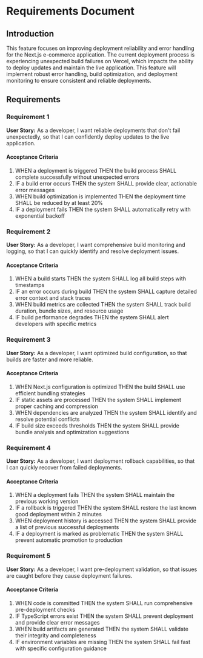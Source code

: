 # Requirements Document

## Introduction

This feature focuses on improving deployment reliability and error handling for the Next.js e-commerce application. The current deployment process is experiencing unexpected build failures on Vercel, which impacts the ability to deploy updates and maintain the live application. This feature will implement robust error handling, build optimization, and deployment monitoring to ensure consistent and reliable deployments.

## Requirements

### Requirement 1

**User Story:** As a developer, I want reliable deployments that don't fail unexpectedly, so that I can confidently deploy updates to the live application.

#### Acceptance Criteria

1. WHEN a deployment is triggered THEN the build process SHALL complete successfully without unexpected errors
2. IF a build error occurs THEN the system SHALL provide clear, actionable error messages
3. WHEN build optimization is implemented THEN the deployment time SHALL be reduced by at least 20%
4. IF a deployment fails THEN the system SHALL automatically retry with exponential backoff

### Requirement 2

**User Story:** As a developer, I want comprehensive build monitoring and logging, so that I can quickly identify and resolve deployment issues.

#### Acceptance Criteria

1. WHEN a build starts THEN the system SHALL log all build steps with timestamps
2. IF an error occurs during build THEN the system SHALL capture detailed error context and stack traces
3. WHEN build metrics are collected THEN the system SHALL track build duration, bundle sizes, and resource usage
4. IF build performance degrades THEN the system SHALL alert developers with specific metrics

### Requirement 3

**User Story:** As a developer, I want optimized build configuration, so that builds are faster and more reliable.

#### Acceptance Criteria

1. WHEN Next.js configuration is optimized THEN the build SHALL use efficient bundling strategies
2. IF static assets are processed THEN the system SHALL implement proper caching and compression
3. WHEN dependencies are analyzed THEN the system SHALL identify and resolve potential conflicts
4. IF build size exceeds thresholds THEN the system SHALL provide bundle analysis and optimization suggestions

### Requirement 4

**User Story:** As a developer, I want deployment rollback capabilities, so that I can quickly recover from failed deployments.

#### Acceptance Criteria

1. WHEN a deployment fails THEN the system SHALL maintain the previous working version
2. IF a rollback is triggered THEN the system SHALL restore the last known good deployment within 2 minutes
3. WHEN deployment history is accessed THEN the system SHALL provide a list of previous successful deployments
4. IF a deployment is marked as problematic THEN the system SHALL prevent automatic promotion to production

### Requirement 5

**User Story:** As a developer, I want pre-deployment validation, so that issues are caught before they cause deployment failures.

#### Acceptance Criteria

1. WHEN code is committed THEN the system SHALL run comprehensive pre-deployment checks
2. IF TypeScript errors exist THEN the system SHALL prevent deployment and provide clear error messages
3. WHEN build artifacts are generated THEN the system SHALL validate their integrity and completeness
4. IF environment variables are missing THEN the system SHALL fail fast with specific configuration guidance